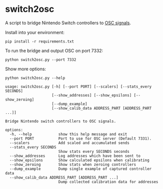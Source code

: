 # switch2osc
A script to bridge Nintendo Switch controllers to [OSC signals](https://en.wikipedia.org/wiki/Open_Sound_Control).

Install into your environment:
```
pip install -r requirements.txt
```

To run the bridge and output OSC on port 7332:
```
python switch2osc.py --port 7332
```

Show more options:
```
python switch2osc.py --help
```
```
usage: switch2osc.py [-h] [--port PORT] [--scalers] [--stats_every SECONDS]
                     [--show_addresses] [--show_epsilons] [--show_zeroing]
                     [--dump_example]
                     [--show_calib_data ADDRESS_PART [ADDRESS_PART ...]]

Bridge Nintendo switch controllers to OSC signals.

options:
  -h, --help            show this help message and exit
  --port PORT           Port to use for OSC server (Default 7331).
  --scalers             Add scaled and accumulated sends
  --stats_every SECONDS
                        Show stats every SECONDS seconds
  --show_addresses      Log addresses which have been sent to
  --show_epsilons       Show calculated epsilons when calibrating
  --show_zeroing        Show stats when zeroing controllers
  --dump_example        Dump single example of captured controller data
  --show_calib_data ADDRESS_PART [ADDRESS_PART ...]
                        Dump collected calibration data for addresses
```

